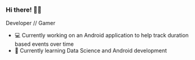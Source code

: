 ### Hi there! 🙋‍♂️

Developer // Gamer 

- 💻 Currently working on an Android application to help track duration based events over time
- 🌱 Currently learning Data Science and Android development
